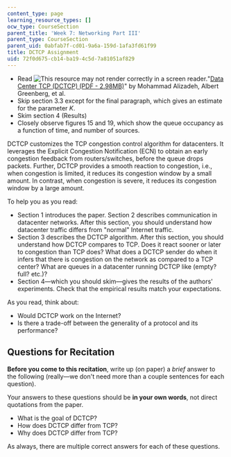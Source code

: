 ```yaml
---
content_type: page
learning_resource_types: []
ocw_type: CourseSection
parent_title: 'Week 7: Networking Part III'
parent_type: CourseSection
parent_uid: 0abfab7f-cd01-9a6a-159d-1afa3fd61f99
title: DCTCP Assignment
uid: 72f0d675-cb14-ba19-4c5d-7a81051af829
---
```


*   Read ![This resource may not render correctly in a screen reader.](/images/inacessible.gif)"[Data Center TCP (DCTCP) (PDF - 2.98MB)](https://people.csail.mit.edu/alizadeh/papers/dctcp-sigcomm10.pdf)" by Mohammad Alizadeh, Albert Greenberg, et al.
*   Skip section 3.3 except for the final paragraph, which gives an estimate for the parameter _K_.
*   Skim section 4 (Results)
*   Closely observe figures 15 and 19, which show the queue occupancy as a function of time, and number of sources.

DCTCP customizes the TCP congestion control algorithm for datacenters. It leverages the Explicit Congestion Notification (ECN) to obtain an early congestion feedback from routers/switches, before the queue drops packets. Further, DCTCP provides a smooth reaction to congestion, i.e., when congestion is limited, it reduces its congestion window by a small amount. In contrast, when congestion is severe, it reduces its congestion window by a large amount.

To help you as you read:

*   Section 1 introduces the paper. Section 2 describes communication in datacenter networks. After this section, you should understand how datacenter traffic differs from "normal" Internet traffic.
*   Section 3 describes the DCTCP algorithm. After this section, you should understand how DCTCP compares to TCP. Does it react sooner or later to congestion than TCP does? What does a DCTCP sender do when it infers that there is congestion on the network as compared to a TCP center? What are queues in a datacenter running DCTCP like (empty? full? etc.)?
*   Section 4—which you should skim—gives the results of the authors' experiments. Check that the empirical results match your expectations.

As you read, think about:

*   Would DCTCP work on the Internet?
*   Is there a trade-off between the generality of a protocol and its performance?

Questions for Recitation
------------------------

**Before you come to this recitation**, write up (on paper) a _brief_ answer to the following (really—we don't need more than a couple sentences for each question). 

Your answers to these questions should be **in your own words**, not direct quotations from the paper.

*   What is the goal of DCTCP?
*   How does DCTCP differ from TCP?
*   Why does DCTCP differ from TCP?

As always, there are multiple correct answers for each of these questions.